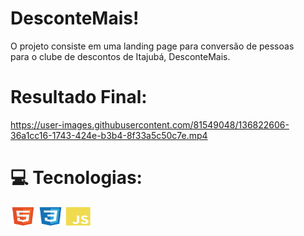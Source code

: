 # DesconteMais!
 <p>
  O projeto consiste em uma landing page para conversão de pessoas <br>
 para o clube de descontos de Itajubá, DesconteMais.
</p>

# Resultado Final:

https://user-images.githubusercontent.com/81549048/136822606-36a1cc16-1743-424e-b3b4-8f33a5c50c7e.mp4


 <h1>💻 Tecnologias: </h1>
 
<div>
  <img align="center" alt="Edson-HTML" height="30" width="40" src="https://raw.githubusercontent.com/devicons/devicon/master/icons/html5/html5-original.svg">
  <img align="center" alt="Edson-CSS" height="30" width="40" src="https://raw.githubusercontent.com/devicons/devicon/master/icons/css3/css3-original.svg">
   <img align="center" alt="Edson-Js" height="30" width="40" src="https://raw.githubusercontent.com/devicons/devicon/master/icons/javascript/javascript-plain.svg">
</div>
